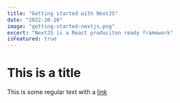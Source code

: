 ```yaml
---
title: "Getting started with NextJS"
date: "2022-10-16"
image: "getting-started-nextjs.png"
excert: "NextJS is a React produciton ready framework"
isFeatured: true
---
```


# This is a title

This is some regular text with a [link](www.google.com)
